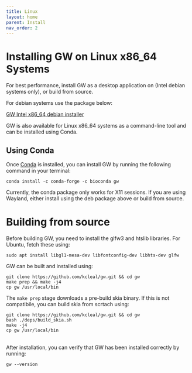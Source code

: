 ```yaml
---
title: Linux
layout: home
parent: Install
nav_order: 2
---
```


# Installing GW on Linux x86_64 Systems

For best performance, install GW as a desktop application on (Intel debian systems only), or build from source.


For debian systems use the package below:


[GW Intel x86_64 debian installer](https://github.com/kcleal/gw/releases/download/v1.2.0/gw_1.2.0_amd64.deb)


GW is also available for Linux x86_64 systems as a command-line tool and can be installed using Conda. 

## Using Conda

Once [Conda](https://docs.conda.io/projects/miniconda/en/latest/miniconda-other-installer-links.html) is installed, 
you can install GW by running the following command in your terminal:

```shell
conda install -c conda-forge -c bioconda gw
```

Currently, the conda package only works for X11 sessions. If you are using Wayland, either install using the deb package above or build from source.


# Building from source

Before building GW, you need to install the glfw3 and htslib libraries.
For Ubuntu, fetch these using:

```shell
sudo apt install libgl1-mesa-dev libfontconfig-dev libhts-dev glfw
```

GW can be built and installed using:
```shell
git clone https://github.com/kcleal/gw.git && cd gw
make prep && make -j4
cp gw /usr/local/bin
```

The `make prep` stage downloads a pre-build skia binary. If this is not compatibile, you can build skia from scrtach using:
```shell
git clone https://github.com/kcleal/gw.git && cd gw
bash ./deps/build_skia.sh
make -j4
cp gw /usr/local/bin
```

<br>
After installation, you can verify that GW has been installed correctly by running:

```shell
gw --version
```
